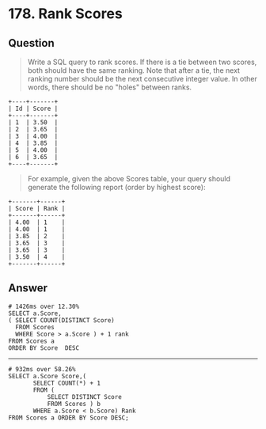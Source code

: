 # 178. Rank Scores

## Question

> Write a SQL query to rank scores. If there is a tie between two scores, both should have the same ranking. Note that after a tie, the next ranking number should be the next consecutive integer value. In other words, there should be no "holes" between ranks.

```mysql
+----+-------+
| Id | Score |
+----+-------+
| 1  | 3.50  |
| 2  | 3.65  |
| 3  | 4.00  |
| 4  | 3.85  |
| 5  | 4.00  |
| 6  | 3.65  |
+----+-------+
```

> For example, given the above Scores table, your query should generate the following report (order by highest score):

```mysql
+-------+------+
| Score | Rank |
+-------+------+
| 4.00  | 1    |
| 4.00  | 1    |
| 3.85  | 2    |
| 3.65  | 3    |
| 3.65  | 3    |
| 3.50  | 4    |
+-------+------+
```

## Answer

```mysql
# 1426ms over 12.30%
SELECT a.Score,
( SELECT COUNT(DISTINCT Score)
  FROM Scores
  WHERE Score > a.Score ) + 1 rank
FROM Scores a
ORDER BY Score  DESC
```

---------------------

```mysql
# 932ms over 58.26%
SELECT a.Score Score,(
       SELECT COUNT(*) + 1
       FROM (
           SELECT DISTINCT Score
           FROM Scores ) b
       WHERE a.Score < b.Score) Rank
FROM Scores a ORDER BY Score DESC;
```